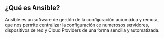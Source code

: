 ## ¿Qué es Ansible?
Ansible es un software de gestión de la configuración automática y remota, que nos permite centralizar la configuración de numerosos servidores, dispositivos de red y Cloud Providers de una forma sencilla y automatizada.
